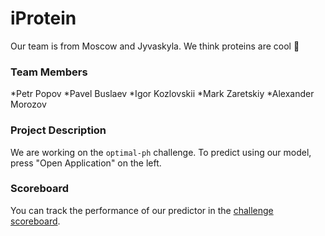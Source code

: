 # iProtein

Our team is from Moscow and Jyvaskyla. We think proteins are cool 🙌

### Team Members
*Petr Popov
*Pavel Buslaev
*Igor Kozlovskii
*Mark Zaretskiy
*Alexander Morozov

### Project Description
We are working on the `optimal-ph` challenge.
To predict using our model, press "Open Application" on the left. 

### Scoreboard
You can track the performance of our predictor in the [challenge scoreboard](https://biolib.com/biohackathon/optimal-ph-scoreboard/).
